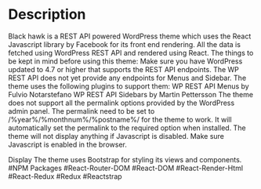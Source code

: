 # Description
Black hawk is a REST API powered WordPress theme which uses the React Javascript library by Facebook for its front end rendering. All the data is fetched using WordPress REST API and rendered using React.
The things to be kept in mind before using this theme:
Make sure you have WordPress updated to 4.7 or higher that supports the REST API endpoints.
The WP REST API does not yet provide any endpoints for Menus and Sidebar. The theme uses the following plugins to support them:
WP REST API Menus by Fulvio Notarstefano
WP REST API Sidebars by Martin Pettersson
The theme does not support all the permalink options provided by the WordPress admin panel. The permalink need to be set to /%year%/%monthnum%/%postname%/ for the theme to work. It will automatically set the permalink to the required option when installed.
The theme will not display anything if Javascript is disabled. Make sure Javascript is enabled in the browser.

Display
The theme uses Bootstrap for styling its views and components.
#NPM Packages
#React-Router-DOM
#React-DOM
#React-Render-Html
#React-Redux
#Redux
#Reactstrap
